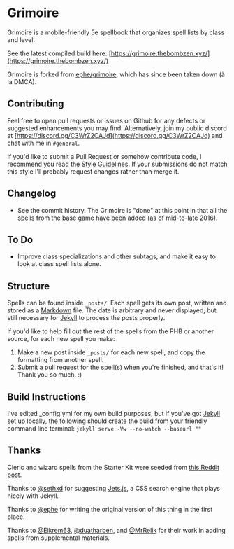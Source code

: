 # Grimoire

Grimoire is a mobile-friendly 5e spellbook that organizes spell lists by class and level.

See the latest compiled build here: [https://grimoire.thebombzen.xyz/](https://grimoire.thebombzen.xyz/)

Grimoire is forked from [ephe/grimoire](https://github.com/ephe/grimoire/), which has since been taken down (à la DMCA).

## Contributing
Feel free to open pull requests or issues on Github for any defects or suggested enhancements you may find. Alternatively, join my public discord at [https://discord.gg/C3WrZ2CAJd](https://discord.gg/C3WrZ2CAJd) and chat with me in `#general`.

If you'd like to submit a Pull Request or somehow contribute code, I recommend you read the [Style Guidelines](https://github.com/Traneptora/grimoire/blob/master/style-guidelines.md). If your submissions do not match this style I'll probably request changes rather than merge it.

## Changelog
* See the commit history. The Grimoire is "done" at this point in that all the spells from the base game have been added (as of mid-to-late 2016).

## To Do
* Improve class specializations and other subtags, and make it easy to look at class spell lists alone.

## Structure
Spells can be found inside `_posts/`. Each spell gets its own post, written and stored as a [Markdown](https://daringfireball.net/projects/markdown/basics) file. The date is arbitrary and never displayed, but still necessary for [Jekyll](https://jekyllrb.com) to process the posts properly.

If you'd like to help fill out the rest of the spells from the PHB or another source, for each new spell you make:

1. Make a new post inside `_posts/` for each new spell, and copy the formatting from another spell.
2. Submit a pull request for the spell(s) when you're finished, and that's it! Thank you so much. :)

## Build Instructions
I've edited _config.yml for my own build purposes, but if you've got [Jekyll](https://jekyllrb.com) set up locally, the following should create the build from your friendly command line terminal:
`jekyll serve -Vw --no-watch --baseurl ""`

## Thanks

Cleric and wizard spells from the Starter Kit were seeded from [this Reddit post](https://www.reddit.com/r/DnD/comments/2a7wau/5e_cleric_and_wizard_spells_sorted_by_level/).

Thanks to [@sethxd](https://github.com/sethxd/) for suggesting [Jets.js](https://jets.js.org/), a CSS search engine that plays nicely with Jekyll.

Thanks to [@ephe](https://github.com/ephe/) for writing the original version of this thing in the first place.

Thanks to [@Eikrem63](https://github.com/Eikrem63), [@duatharben](https://github.com/duatharben), and [@MrRelik](https://github.com/MrRelik) for their work in adding spells from supplemental materials.
